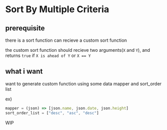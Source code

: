 # Sort By Multiple Criteria 

## prerequisite
there is a sort function can recieve a custom sort function

the custom sort function should recieve two arguments(`X` and `Y`), and returns `true` if `X is ahead of Y` or `X == Y`



## what i want
want to generate custom function using some data mapper and sort_order list

ex)
```js
mapper = (json) => [json.name, json.date, json.height]
sort_order_list = ["desc", "asc", "desc"]
```

WIP
